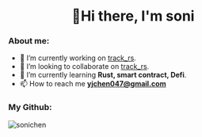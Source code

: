 <h1 align="center">👋Hi there, I'm soni</h1>



<h3 align="left">About me:</h3>

- 🔭 I’m currently working on [track_rs](https://github.com/sonichen/track_rs). 
- 👯 I’m looking to collaborate on  [track_rs](https://github.com/sonichen/track_rs).
- 🌱 I’m currently learning **Rust, smart contract, Defi**.
- 📫 How to reach me **yjchen047@gmail.com**

<h3 align="left">My Github:</h3>
<p><img align="left"  src="https://github-readme-stats.vercel.app/api/top-langs?username=sonichen&show_icons=true&locale=en&layout=compact"  alt="sonichen" /></p


>>>>>>> 

